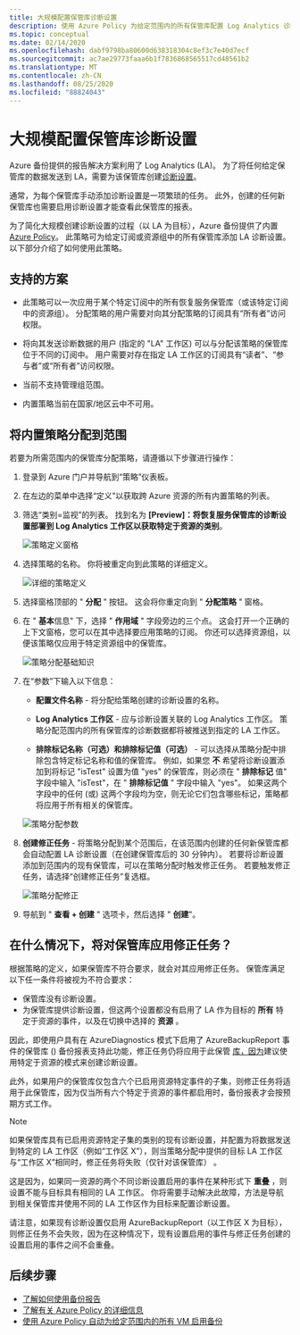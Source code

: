 ```yaml
---
title: 大规模配置保管库诊断设置
description: 使用 Azure Policy 为给定范围内的所有保管库配置 Log Analytics 诊断设置
ms.topic: conceptual
ms.date: 02/14/2020
ms.openlocfilehash: dabf9798ba80600d638318304c8ef3c7e40d7ecf
ms.sourcegitcommit: ac7ae29773faaa6b1f7836868565517cd48561b2
ms.translationtype: MT
ms.contentlocale: zh-CN
ms.lasthandoff: 08/25/2020
ms.locfileid: "88824043"
---
```

# <a name="configure-vault-diagnostics-settings-at-scale"></a>大规模配置保管库诊断设置

Azure 备份提供的报告解决方案利用了 Log Analytics (LA)。 为了将任何给定保管库的数据发送到 LA，需要为该保管库创建[诊断设置](./backup-azure-diagnostic-events.md)。

通常，为每个保管库手动添加诊断设置是一项繁琐的任务。 此外，创建的任何新保管库也需要启用诊断设置才能查看此保管库的报表。

为了简化大规模创建诊断设置的过程（以 LA 为目标），Azure 备份提供了内置 [Azure Policy](../governance/policy/index.yml)。 此策略可为给定订阅或资源组中的所有保管库添加 LA 诊断设置。 以下部分介绍了如何使用此策略。

## <a name="supported-scenarios"></a>支持的方案

* 此策略可以一次应用于某个特定订阅中的所有恢复服务保管库（或该特定订阅中的资源组）。 分配策略的用户需要对向其分配策略的订阅具有“所有者”访问权限。

* 将向其发送诊断数据的用户 (指定的 "LA" 工作区) 可以与分配该策略的保管库位于不同的订阅中。 用户需要对存在指定 LA 工作区的订阅具有“读者”、“参与者”或“所有者”访问权限。

* 当前不支持管理组范围。

* 内置策略当前在国家/地区云中不可用。

## <a name="assigning-the-built-in-policy-to-a-scope"></a>将内置策略分配到范围

若要为所需范围内的保管库分配策略，请遵循以下步骤进行操作：

1. 登录到 Azure 门户并导航到“策略”仪表板。
2. 在左边的菜单中选择“定义”以获取跨 Azure 资源的所有内置策略的列表。
3. 筛选“类别=监视”的列表。 找到名为 **[Preview]：将恢复服务保管库的诊断设置部署到 Log Analytics 工作区以获取特定于资源的类别**。

    ![策略定义窗格](./media/backup-azure-policy-configure-diagnostics/policy-definition-blade.png)

4. 选择策略的名称。 你将被重定向到此策略的详细定义。

    ![详细的策略定义](./media/backup-azure-policy-configure-diagnostics/detailed-policy-definition.png)

5. 选择窗格顶部的 " **分配** " 按钮。 这会将你重定向到 " **分配策略** " 窗格。

6. 在 " **基本**信息" 下，选择 " **作用域** " 字段旁边的三个点。 这会打开一个正确的上下文窗格，您可以在其中选择要应用策略的订阅。 你还可以选择资源组，以便该策略仅应用于特定资源组中的保管库。

    ![策略分配基础知识](./media/backup-azure-policy-configure-diagnostics/policy-assignment-basics.png)

7. 在“参数”下输入以下信息：

    * **配置文件名称** - 将分配给策略创建的诊断设置的名称。
    * **Log Analytics 工作区** - 应与诊断设置关联的 Log Analytics 工作区。 策略分配范围内的所有保管库的诊断数据都将被推送到指定的 LA 工作区。

    * **排除标记名称（可选）和排除标记值（可选）** - 可以选择从策略分配中排除包含特定标记名称和值的保管库。 例如，如果您 **不** 希望将诊断设置添加到将标记 "isTest" 设置为值 "yes" 的保管库，则必须在 " **排除标记** 值" 字段中输入 "isTest"，在 " **排除标记值** " 字段中输入 "yes"。 如果这两个字段中的任何 (或) 这两个字段均为空，则无论它们包含哪些标记，策略都将应用于所有相关的保管库。

    ![策略分配参数](./media/backup-azure-policy-configure-diagnostics/policy-assignment-parameters.png)

8. **创建修正任务** - 将策略分配到某个范围后，在该范围内创建的任何新保管库都会自动配置 LA 诊断设置（在创建保管库后的 30 分钟内）。 若要将诊断设置添加到范围内的现有保管库，可以在策略分配时触发修正任务。 若要触发修正任务，请选择“创建修正任务”复选框。

    ![策略分配修正](./media/backup-azure-policy-configure-diagnostics/policy-assignment-remediation.png)

9. 导航到 " **查看 + 创建** " 选项卡，然后选择 " **创建**"。

## <a name="under-what-conditions-will-the-remediation-task-apply-to-a-vault"></a>在什么情况下，将对保管库应用修正任务？

根据策略的定义，如果保管库不符合要求，就会对其应用修正任务。 保管库满足以下任一条件将被视为不符合要求：

* 保管库没有诊断设置。
* 为保管库提供诊断设置，但这两个设置都没有启用了 LA 作为目标的 **所有** 特定于资源的事件，以及在切换中选择的 **资源** 。

因此，即使用户具有在 AzureDiagnostics 模式下启用了 AzureBackupReport 事件的保管库 () 备份报表支持此功能，修正任务仍将应用于此保管 [库，因为](./backup-azure-diagnostic-events.md#legacy-event)建议使用特定于资源的模式来创建诊断设置。

此外，如果用户的保管库仅包含六个已启用资源特定事件的子集，则修正任务将适用于此保管库，因为仅当所有六个特定于资源的事件都启用时，备份报表才会按预期方式工作。

> [!NOTE]
>
> 如果保管库具有已启用资源特定子集的类别的现有诊断设置，并配置为将数据发送到特定的 LA 工作区（例如“工作区 X”），则当策略分配中提供的目标 LA 工作区与“工作区 X”相同时，修正任务将失败（仅针对该保管库） 。
>
>这是因为，如果同一资源的两个不同诊断设置启用的事件在某种形式下 **重叠** ，则设置不能与目标具有相同的 LA 工作区。 你将需要手动解决此故障，方法是导航到相关保管库并使用不同的 LA 工作区作为目标来配置诊断设置。
>
> 请注意，如果现有诊断设置仅启用 AzureBackupReport（以工作区 X 为目标），则修正任务不会失败，因为在这种情况下，现有设置启用的事件与修正任务创建的设置启用的事件之间不会重叠。

## <a name="next-steps"></a>后续步骤

* [了解如何使用备份报告](./configure-reports.md)
* [了解有关 Azure Policy 的详细信息](../governance/policy/index.yml)
* [使用 Azure Policy 自动为给定范围内的所有 VM 启用备份](./backup-azure-auto-enable-backup.md)
